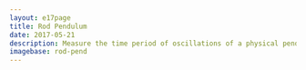 ```yaml
---
layout: e17page
title: Rod Pendulum
date: 2017-05-21
description: Measure the time period of oscillations of a physical pendulum
imagebase: rod-pend
---
```


